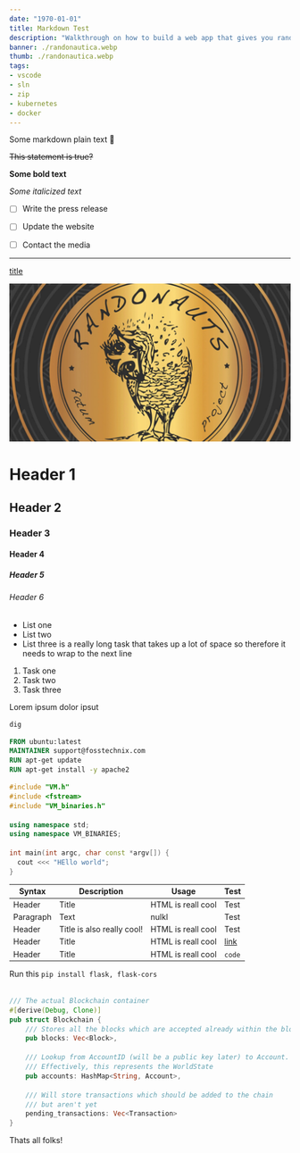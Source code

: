 ```yaml
---
date: "1970-01-01"
title: Markdown Test
description: "Walkthrough on how to build a web app that gives you random locations to ... explore?"
banner: ./randonautica.webp
thumb: ./randonautica.webp
tags: 
- vscode
- sln
- zip
- kubernetes
- docker
---
```


Some markdown plain text :rocket:




~~This statement is true?~~

**Some bold text**

*Some italicized text*

- [ ] Write the press release
- [ ] Update the website
- [ ] Contact the media


---

[title](https://example.com)

![alt text](./randonautica.webp)

# Header 1
## Header 2
### Header 3
#### Header 4
##### Header 5
###### Header 6

- List one
- List two
- List three is a really long task that takes up a lot of space so therefore it needs to wrap to the next line

1. Task one
2. Task two
3. Task three

<Spoiler title="Hello">
Lorem ipsum dolor ipsut
</Spoiler>

```sh
dig
```


```dockerfile
FROM ubuntu:latest
MAINTAINER support@fosstechnix.com
RUN apt-get update
RUN apt-get install -y apache2
```



```cpp
#include "VM.h"
#include <fstream>
#include "VM_binaries.h"

using namespace std;
using namespace VM_BINARIES;

int main(int argc, char const *argv[]) {
  cout <<< "HEllo world";
}

```

| Syntax | Description | Usage | Test |
| --- | --- | --- | --- |
| Header | Title | HTML is reall cool | Test |
| Paragraph | Text | nulkl | Test |
| Header | Title is also really cool! | HTML is reall cool | Test |
| Header | Title | HTML is reall cool |  [link](https://example.com) |
| Header | Title | HTML is reall cool |  `code` |

Run this `pip install flask, flask-cors`

```rust

/// The actual Blockchain container
#[derive(Debug, Clone)]
pub struct Blockchain {
    /// Stores all the blocks which are accepted already within the blockchain
    pub blocks: Vec<Block>,

    /// Lookup from AccountID (will be a public key later) to Account.
    /// Effectively, this represents the WorldState
    pub accounts: HashMap<String, Account>,

    /// Will store transactions which should be added to the chain
    /// but aren't yet
    pending_transactions: Vec<Transaction>
}
```
Thats all folks!
